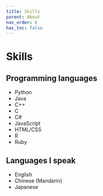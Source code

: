 ```yaml
---
title: Skills
parent: About
nav_order: 6
has_toc: false
---
```

# Skills

## Programming languages
- Python
- Java
- C++
- C
- C#
- JavaScript
- HTML/CSS
- R
- Ruby

## Languages I speak
- English
- Chinese (Mandarin)
- Japanese